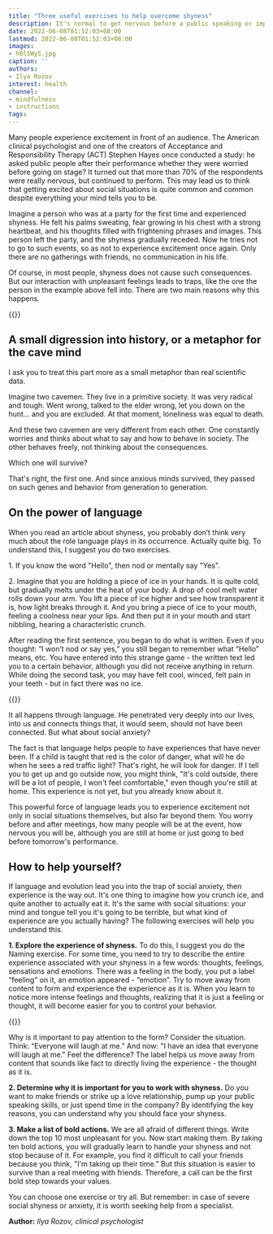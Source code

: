 ```yaml
---
title: "Three useful exercises to help overcome shyness"
description: It's normal to get nervous before a public speaking or important meeting, but sometimes the anxiety becomes so strong that it interferes with life. Clinical psychologist Ilya Rozov explains where it comes from and recommends three exercises to help deal with it.
date: 2022-06-08T01:52:03+08:00
lastmod: 2022-06-08T01:52:03+08:00
images:
- h0lSWyS.jpg
caption: ''
authors:
- Ilya Rozov
interest: health
channel: 
- mindfulness
- instructions
tags: 
---
```


Many people experience excitement in front of an audience. The American clinical psychologist and one of the creators of Acceptance and Responsibility Therapy (ACT) Stephen Hayes once conducted a study: he asked public people after their performance whether they were worried before going on stage? It turned out that more than 70% of the respondents were really nervous, but continued to perform. This may lead us to think that getting excited about social situations is quite common and common despite everything your mind tells you to be.

Imagine a person who was at a party for the first time and experienced shyness. He felt his palms sweating, fear growing in his chest with a strong heartbeat, and his thoughts filled with frightening phrases and images. This person left the party, and the shyness gradually receded. Now he tries not to go to such events, so as not to experience excitement once again. Only there are no gatherings with friends, no communication in his life.

Of course, in most people, shyness does not cause such consequences. But our interaction with unpleasant feelings leads to traps, like the one the person in the example above fell into. There are two main reasons why this happens.

{{<ads>}}

A small digression into history, or a metaphor for the cave mind
----------------------------------------------------------------

I ask you to treat this part more as a small metaphor than real scientific data.

Imagine two cavemen. They live in a primitive society. It was very radical and tough. Went wrong, talked to the elder wrong, let you down on the hunt... and you are excluded. At that moment, loneliness was equal to death.

And these two cavemen are very different from each other. One constantly worries and thinks about what to say and how to behave in society. The other behaves freely, not thinking about the consequences.

Which one will survive?

That's right, the first one. And since anxious minds survived, they passed on such genes and behavior from generation to generation.

On the power of language
------------------------

When you read an article about shyness, you probably don’t think very much about the role language plays in its occurrence. Actually quite big. To understand this, I suggest you do two exercises.

1\. If you know the word "Hello", then nod or mentally say "Yes".

2\. Imagine that you are holding a piece of ice in your hands. It is quite cold, but gradually melts under the heat of your body. A drop of cool melt water rolls down your arm. You lift a piece of ice higher and see how transparent it is, how light breaks through it. And you bring a piece of ice to your mouth, feeling a coolness near your lips. And then put it in your mouth and start nibbling, hearing a characteristic crunch.

After reading the first sentence, you began to do what is written. Even if you thought: “I won’t nod or say yes,” you still began to remember what “Hello” means, etc. You have entered into this strange game - the written text led you to a certain behavior, although you did not receive anything in return. While doing the second task, you may have felt cool, winced, felt pain in your teeth - but in fact there was no ice.

{{<ads>}}

It all happens through language. He penetrated very deeply into our lives, into us and connects things that, it would seem, should not have been connected. But what about social anxiety?

The fact is that language helps people to have experiences that have never been. If a child is taught that red is the color of danger, what will he do when he sees a red traffic light? That's right, he will look for danger. If I tell you to get up and go outside now, you might think, "It's cold outside, there will be a lot of people, I won't feel comfortable," even though you're still at home. This experience is not yet, but you already know about it.

This powerful force of language leads you to experience excitement not only in social situations themselves, but also far beyond them. You worry before and after meetings, how many people will be at the event, how nervous you will be, although you are still at home or just going to bed before tomorrow's performance.

How to help yourself?
---------------------

If language and evolution lead you into the trap of social anxiety, then experience is the way out. It's one thing to imagine how you crunch ice, and quite another to actually eat it. It's the same with social situations: your mind and tongue tell you it's going to be terrible, but what kind of experience are you actually having? The following exercises will help you understand this.

**1\. Explore the experience of shyness.** To do this, I suggest you do the Naming exercise. For some time, you need to try to describe the entire experience associated with your shyness in a few words: thoughts, feelings, sensations and emotions. There was a feeling in the body, you put a label “feeling” on it, an emotion appeared - “emotion”. Try to move away from content to form and experience the experience as it is. When you learn to notice more intense feelings and thoughts, realizing that it is just a feeling or thought, it will become easier for you to control your behavior.

{{<ads>}}

Why is it important to pay attention to the form? Consider the situation. Think: “Everyone will laugh at me.” And now: "I have an idea that everyone will laugh at me." Feel the difference? The label helps us move away from content that sounds like fact to directly living the experience - the thought as it is.

**2\. Determine why it is important for you to work with shyness.** Do you want to make friends or strike up a love relationship, pump up your public speaking skills, or just spend time in the company? By identifying the key reasons, you can understand why you should face your shyness.

**3\. Make a list of bold actions.** We are all afraid of different things. Write down the top 10 most unpleasant for you. Now start making them. By taking ten bold actions, you will gradually learn to handle your shyness and not stop because of it. For example, you find it difficult to call your friends because you think, "I'm taking up their time." But this situation is easier to survive than a real meeting with friends. Therefore, a call can be the first bold step towards your values.

You can choose one exercise or try all. But remember: in case of severe social shyness or anxiety, it is worth seeking help from a specialist.

**Author:** *Ilya Rozov, clinical psychologist*